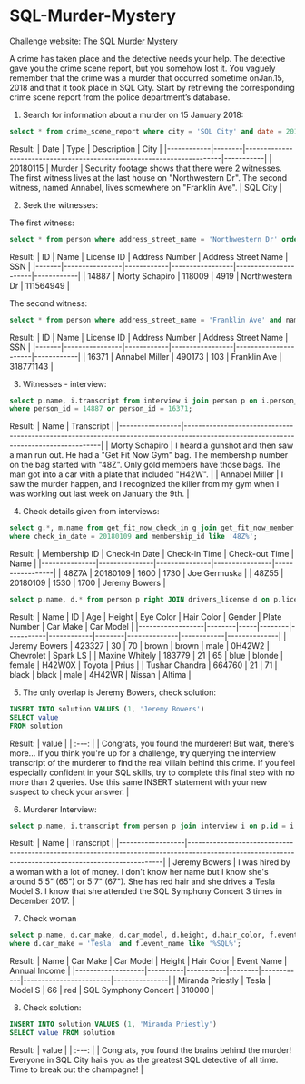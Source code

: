 # SQL-Murder-Mystery
Challenge website:
[The SQL Murder Mystery](https://mystery.knightlab.com/)

A crime has taken place and the detective needs your help. The detective gave you the crime scene report, but you somehow lost it. You vaguely remember that the crime was a ​murder​ that occurred sometime on ​Jan.15, 2018​ and that it took place in ​SQL City​. Start by retrieving the corresponding crime scene report from the police department’s database.

1. Search for information about a murder on 15 January 2018:

```SQL
select * from crime_scene_report where city = 'SQL City' and date = 20180115 and type='murder';
```
Result:
| Date       | Type   | Description                                                           | City      |
|------------|--------|-----------------------------------------------------------------------|-----------|
| 20180115   | Murder | Security footage shows that there were 2 witnesses. The first witness lives at the last house on "Northwestern Dr". The second witness, named Annabel, lives somewhere on "Franklin Ave". | SQL City  |

2. Seek the witnesses:

The first witness:
```SQL
select * from person where address_street_name = 'Northwestern Dr' order by address_number desc LIMIT 1;
```
Result:
| ID    | Name           | License ID | Address Number | Address Street Name | SSN        |
|-------|----------------|------------|-----------------|----------------------|------------|
| 14887 | Morty Schapiro | 118009     | 4919            | Northwestern Dr     | 111564949  |

The second witness:
```SQL
select * from person where address_street_name = 'Franklin Ave' and name like 'Annabel%';
```
Result:
| ID    | Name           | License ID | Address Number | Address Street Name | SSN        |
|-------|----------------|------------|-----------------|----------------------|------------|
| 16371 | Annabel Miller | 490173     | 103             | Franklin Ave         | 318771143  |


3. Witnesses - interview:

```SQL
select p.name, i.transcript from interview i join person p on i.person_id = p.id
where person_id = 14887 or person_id = 16371;
```
Result:
| Name            | Transcript                                                                                                                          |
|-----------------|-------------------------------------------------------------------------------------------------------------------------------------|
| Morty Schapiro  | I heard a gunshot and then saw a man run out. He had a "Get Fit Now Gym" bag. The membership number on the bag started with "48Z". Only gold members have those bags. The man got into a car with a plate that included "H42W". |
| Annabel Miller  | I saw the murder happen, and I recognized the killer from my gym when I was working out last week on January the 9th.                  |

4. Check details given from interviews:

```SQL
select g.*, m.name from get_fit_now_check_in g join get_fit_now_member m on  g.membership_id = m.id
where check_in_date = 20180109 and membership_id like '48Z%';
```
Result:
| Membership ID | Check-in Date | Check-in Time | Check-out Time | Name            |
|---------------|---------------|---------------|----------------|-----------------|
| 48Z7A         | 20180109      | 1600          | 1730           | Joe Germuska    |
| 48Z55         | 20180109      | 1530          | 1700           | Jeremy Bowers   |

```SQL
select p.name, d.* from person p right JOIN drivers_license d on p.license_id = d.id where d.plate_number like '%H42W%';
```
Result:
| Name             | ID     | Age | Height | Eye Color | Hair Color | Gender | Plate Number | Car Make   | Car Model    |
|------------------|--------|-----|--------|-----------|------------|--------|--------------|------------|--------------|
| Jeremy Bowers    | 423327 | 30  | 70     | brown     | brown      | male   | 0H42W2       | Chevrolet  | Spark LS      |
| Maxine Whitely   | 183779 | 21  | 65     | blue      | blonde     | female | H42W0X       | Toyota     | Prius        |
| Tushar Chandra   | 664760 | 21  | 71     | black     | black      | male   | 4H42WR       | Nissan     | Altima       |

5. The only overlap is Jeremy Bowers, check solution:
```SQL
INSERT INTO solution VALUES (1, 'Jeremy Bowers')
SELECT value
FROM solution
```
Result:
| value |
| :---: | 
| Congrats, you found the murderer! But wait, there's more... If you think you're up for a challenge, try querying the interview transcript of the murderer to find the real villain behind this crime. If you feel especially confident in your SQL skills, try to complete this final step with no more than 2 queries. Use this same INSERT statement with your new suspect to check your answer. |

6. Murderer Interview:
```SQL
select p.name, i.transcript from person p join interview i on p.id = i.person_id where p.name = 'Jeremy Bowers';
```
Result:
| Name             | Transcript                                                                                                                                          |
|------------------|-----------------------------------------------------------------------------------------------------------------------------------------------------|
| Jeremy Bowers    | I was hired by a woman with a lot of money. I don't know her name but I know she's around 5'5" (65") or 5'7" (67"). She has red hair and she drives a Tesla Model S. I know that she attended the SQL Symphony Concert 3 times in December 2017. |

7. Check woman
```SQL
select p.name, d.car_make, d.car_model, d.height, d.hair_color, f.event_name, i.annual_income from person p join drivers_license d on p.license_id = d.id join facebook_event_checkin f on f.person_id=p.id join income i on p.ssn = i.ssn
where d.car_make = 'Tesla' and f.event_name like '%SQL%';
```
Result:
| Name              | Car Make | Car Model | Height | Hair Color | Event Name             | Annual Income |
|-------------------|----------|-----------|--------|------------|------------------------|---------------|
| Miranda Priestly | Tesla    | Model S   | 66     | red        | SQL Symphony Concert  | 310000        |

8. Check solution:
```SQL
INSERT INTO solution VALUES (1, 'Miranda Priestly')
SELECT value FROM solution
```
Result:
| value |
| :---: | 
| Congrats, you found the brains behind the murder! Everyone in SQL City hails you as the greatest SQL detective of all time. Time to break out the champagne! |
